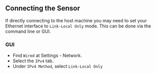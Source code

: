 ## Connecting the Sensor

If directly connecting to the host machine you may need to set your Ethernet interface to `Link-Local Only` mode. This can be done via the command line or GUI. 

### GUI

- Find `Wired` at Settings - Network. 
- Select the `IPv4` tab. 
- Under `IPv4 Method`, select `Link-Local Only`